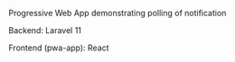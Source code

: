 Progressive Web App demonstrating polling of notification

Backend: Laravel 11

Frontend (pwa-app): React
